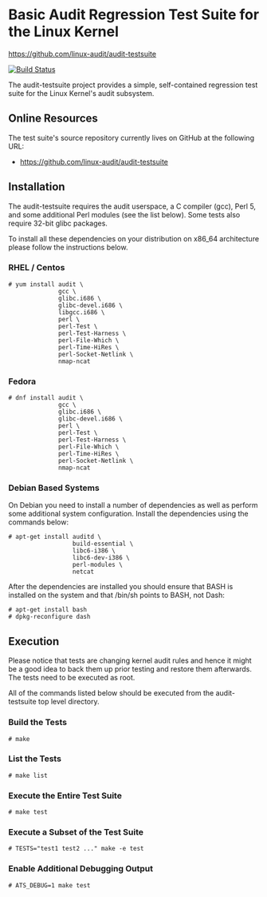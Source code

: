 Basic Audit Regression Test Suite for the Linux Kernel
===============================================================================
https://github.com/linux-audit/audit-testsuite

[![Build Status](https://img.shields.io/travis/linux-audit/audit-testsuite/master.svg)](https://travis-ci.org/linux-audit/audit-testsuite)

The audit-testsuite project provides a simple, self-contained regression test
suite for the Linux Kernel's audit subsystem.

## Online Resources

The test suite's source repository currently lives on GitHub at the following
URL:

* https://github.com/linux-audit/audit-testsuite

## Installation

The audit-testsuite requires the audit userspace, a C compiler (gcc), Perl 5,
and some additional Perl modules (see the list below). Some tests also require
32-bit glibc packages.

To install all these dependencies on your distribution on x86_64 architecture
please follow the instructions below.

### RHEL / Centos

	# yum install audit \
	              gcc \
	              glibc.i686 \
	              glibc-devel.i686 \
	              libgcc.i686 \
	              perl \
	              perl-Test \
	              perl-Test-Harness \
	              perl-File-Which \
	              perl-Time-HiRes \
	              perl-Socket-Netlink \
	              nmap-ncat

### Fedora

	# dnf install audit \
	              gcc \
	              glibc.i686 \
	              glibc-devel.i686 \
	              perl \
	              perl-Test \
	              perl-Test-Harness \
	              perl-File-Which \
	              perl-Time-HiRes \
	              perl-Socket-Netlink \
	              nmap-ncat

### Debian Based Systems

On Debian you need to install a number of dependencies as well as perform some
additional system configuration.  Install the dependencies using the commands
below:

	# apt-get install auditd \
	                  build-essential \
	                  libc6-i386 \
	                  libc6-dev-i386 \
	                  perl-modules \
	                  netcat

After the dependencies are installed you should ensure that BASH is installed
on the system and that /bin/sh points to BASH, not Dash:

	# apt-get install bash
	# dpkg-reconfigure dash

## Execution

Please notice that tests are changing kernel audit rules and hence it might be
a good idea to back them up prior testing and restore them afterwards. The
tests need to be executed as root.

All of the commands listed below should be executed from the audit-testsuite
top level directory.

### Build the Tests

	# make

### List the Tests

	# make list

### Execute the Entire Test Suite

	# make test

### Execute a Subset of the Test Suite

	# TESTS="test1 test2 ..." make -e test

### Enable Additional Debugging Output

	# ATS_DEBUG=1 make test
